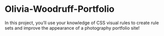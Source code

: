 # Olivia-Woodruff-Portfolio

In this project, you’ll use your knowledge of CSS visual rules to create rule sets and improve the appearance of a photography portfolio site!
